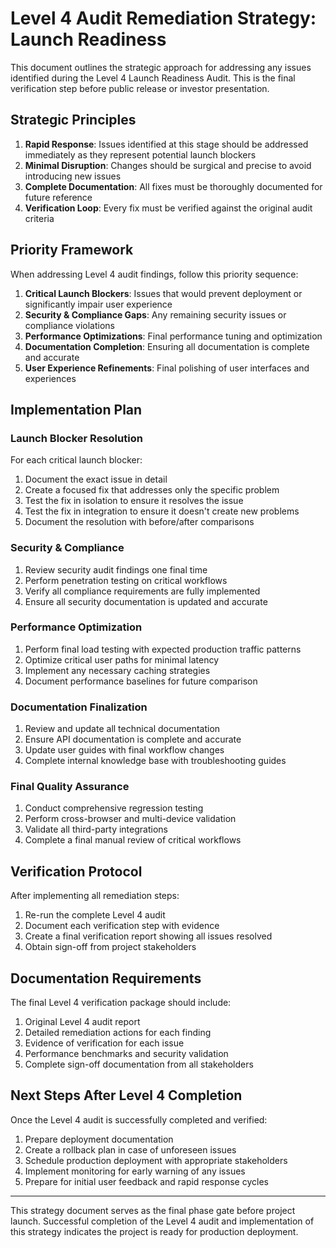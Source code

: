 # Level 4 Audit Remediation Strategy: Launch Readiness

This document outlines the strategic approach for addressing any issues identified during the Level 4 Launch Readiness Audit. This is the final verification step before public release or investor presentation.

## Strategic Principles

1. **Rapid Response**: Issues identified at this stage should be addressed immediately as they represent potential launch blockers
2. **Minimal Disruption**: Changes should be surgical and precise to avoid introducing new issues
3. **Complete Documentation**: All fixes must be thoroughly documented for future reference
4. **Verification Loop**: Every fix must be verified against the original audit criteria

## Priority Framework

When addressing Level 4 audit findings, follow this priority sequence:

1. **Critical Launch Blockers**: Issues that would prevent deployment or significantly impair user experience
2. **Security & Compliance Gaps**: Any remaining security issues or compliance violations
3. **Performance Optimizations**: Final performance tuning and optimization
4. **Documentation Completion**: Ensuring all documentation is complete and accurate
5. **User Experience Refinements**: Final polishing of user interfaces and experiences

## Implementation Plan

### Launch Blocker Resolution

For each critical launch blocker:

1. Document the exact issue in detail
2. Create a focused fix that addresses only the specific problem
3. Test the fix in isolation to ensure it resolves the issue
4. Test the fix in integration to ensure it doesn't create new problems
5. Document the resolution with before/after comparisons

### Security & Compliance

1. Review security audit findings one final time
2. Perform penetration testing on critical workflows
3. Verify all compliance requirements are fully implemented
4. Ensure all security documentation is updated and accurate

### Performance Optimization

1. Perform final load testing with expected production traffic patterns
2. Optimize critical user paths for minimal latency
3. Implement any necessary caching strategies
4. Document performance baselines for future comparison

### Documentation Finalization

1. Review and update all technical documentation
2. Ensure API documentation is complete and accurate
3. Update user guides with final workflow changes
4. Complete internal knowledge base with troubleshooting guides

### Final Quality Assurance

1. Conduct comprehensive regression testing
2. Perform cross-browser and multi-device validation
3. Validate all third-party integrations
4. Complete a final manual review of critical workflows

## Verification Protocol

After implementing all remediation steps:

1. Re-run the complete Level 4 audit
2. Document each verification step with evidence
3. Create a final verification report showing all issues resolved
4. Obtain sign-off from project stakeholders

## Documentation Requirements

The final Level 4 verification package should include:

1. Original Level 4 audit report
2. Detailed remediation actions for each finding
3. Evidence of verification for each issue
4. Performance benchmarks and security validation 
5. Complete sign-off documentation from all stakeholders

## Next Steps After Level 4 Completion

Once the Level 4 audit is successfully completed and verified:

1. Prepare deployment documentation
2. Create a rollback plan in case of unforeseen issues
3. Schedule production deployment with appropriate stakeholders
4. Implement monitoring for early warning of any issues
5. Prepare for initial user feedback and rapid response cycles

---

This strategy document serves as the final phase gate before project launch. Successful completion of the Level 4 audit and implementation of this strategy indicates the project is ready for production deployment.